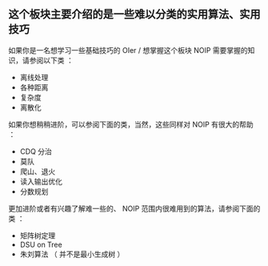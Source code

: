 ## 这个板块主要介绍的是一些难以分类的实用算法、实用技巧

如果你是一名想学习一些基础技巧的 OIer / 想掌握这个板块 NOIP 需要掌握的知识，请参阅以下类 ：

-   离线处理
-   各种距离
-   复杂度
-   离散化

如果你想稍稍进阶，可以参阅下面的类，当然，这些同样对 NOIP 有很大的帮助 ：

-   CDQ 分治
-   莫队
-   爬山、退火
-   读入输出优化
-   分数规划

更加进阶或者有兴趣了解难一些的、 NOIP 范围内很难用到的算法，请参阅下面的类 ：

-   矩阵树定理
-   DSU on Tree
-   朱刘算法 （ 并不是最小生成树 ）
